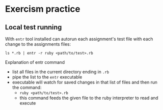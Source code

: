 # Exercism practice

## Local test running

With `entr` tool installed can autorun each assignment's test file with each change to the assignments files:

`ls *.rb | entr -r ruby <path/to/test>.rb`

Explanation of entr command

- list all files in the current directory ending in `.rb`
- pipe the list to the `entr` executable
- executable will watch for saved changes in that list of files and then run the command:
  - `ruby <path/to/test>.rb`
  - this command feeds the given file to the ruby interpreter to read and execute

